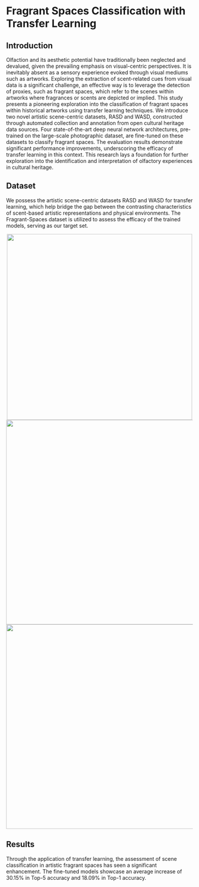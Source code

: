 # Fragrant Spaces Classification with Transfer Learning
## Introduction
Olfaction and its aesthetic potential have traditionally been neglected and devalued, given the prevailing emphasis on visual-centric perspectives. It is inevitably absent as a sensory experience evoked through visual mediums such as artworks. Exploring the extraction of scent-related cues from visual data is a significant challenge, an effective way is to leverage the detection of proxies,  such as fragrant spaces, which refer to the scenes within artworks where fragrances or scents are depicted or implied. 
This study presents a pioneering exploration into the classification of fragrant spaces within historical artworks using transfer learning techniques. We introduce two novel artistic scene-centric datasets, RASD and WASD, constructed through automated collection and annotation from open cultural heritage data sources. Four state-of-the-art deep neural network architectures, pre-trained on the large-scale photographic dataset, are fine-tuned on these datasets to classify fragrant spaces. The evaluation results demonstrate significant performance improvements, underscoring the efficacy of transfer learning in this context. This research lays a foundation for further exploration into the identification and interpretation of olfactory experiences in cultural heritage.

## Dataset
We possess the artistic scene-centric datasets RASD and WASD for transfer learning, which help bridge the gap between the contrasting characteristics of scent-based artistic representations and physical environments. The Fragrant-Spaces dataset is utilized to assess the efficacy of the trained models, serving as our target set. 
<div align=center>
<img width='500' src='https://github.com/Shu-Shine/Fragrant_Spaces_Classification_with_Transfer_Learning/blob/main/images/t1.jpg'/>
<img width='550' src='https://github.com/Shu-Shine/Fragrant_Spaces_Classification_with_Transfer_Learning/blob/main/images/f.jpg'/>
<img width='550' src='https://github.com/Shu-Shine/Fragrant_Spaces_Classification_with_Transfer_Learning/blob/main/images/asd.jpg'/>
</div>

## Results
Through the application of transfer learning, the assessment of scene classification in artistic fragrant spaces has seen a significant enhancement. The fine-tuned models showcase an average increase of 30.15% in Top-5 accuracy and 18.09% in Top-1 accuracy.
